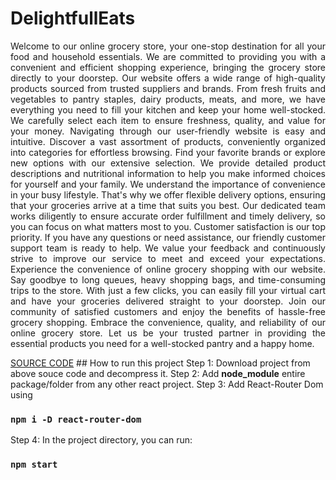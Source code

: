 # DelightfullEats
<p style="text-align:justify;" >Welcome to our online grocery store, your one-stop destination for all your food and household essentials. We are committed to providing you with a convenient and efficient shopping experience, bringing the grocery store directly to your doorstep. Our website offers a wide range of high-quality products sourced from trusted suppliers and brands. From fresh fruits and vegetables to pantry staples, dairy products, meats, and more, we have everything you need to fill your kitchen and keep your home well-stocked. We carefully select each item to ensure freshness, quality, and value for your money. Navigating through our user-friendly website is easy and intuitive. Discover a vast assortment of products, conveniently organized into categories for effortless browsing. Find your favorite brands or explore new options with our extensive selection. We provide detailed product descriptions and nutritional information to help you make informed choices for yourself and your family. We understand the importance of convenience in your busy lifestyle. That's why we offer flexible delivery options, ensuring that your groceries arrive at a time that suits you best. Our dedicated team works diligently to ensure accurate order fulfillment and timely delivery, so you can focus on what matters most to you. Customer satisfaction is our top priority. If you have any questions or need assistance, our friendly customer support team is ready to help. We value your feedback and continuously strive to improve our service to meet and exceed your expectations. Experience the convenience of online grocery shopping with our website. Say goodbye to long queues, heavy shopping bags, and time-consuming trips to the store. With just a few clicks, you can easily fill your virtual cart and have your groceries delivered straight to your doorstep. Join our community of satisfied customers and enjoy the benefits of hassle-free grocery shopping. Embrace the convenience, quality, and reliability of our online grocery store. Let us be your trusted partner in providing the essential products you need for a well-stocked pantry and a happy home.</p> 
<a href="https://drive.google.com/file/d/1GpTJts_jAKQ-DaPrN7Je4kI1owvvcrsh/view?usp=sharing">SOURCE CODE</a>
## How to run this project
Step 1: Download project from above souce code and decompress it.
Step 2: Add <b>node_module</b> entire package/folder from any other react project.
Step 3: Add React-Router Dom using 

### `npm i -D react-router-dom`
Step 4: In the project directory, you can run:

### `npm start`
